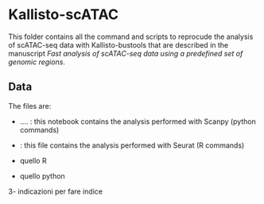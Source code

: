 # Kallisto-scATAC

This folder contains all the command and scripts to reprocude the analysis of scATAC-seq data with Kallisto-bustools that are described in the manuscript *Fast analysis of scATAC-seq data using a predefined set of genomic regions*.

## Data

The files are:

* .... : this notebook contains the analysis performed with Scanpy (python commands)

* : this file contains the analysis performed with Seurat (R commands)

* quello R

* quello python
 
3- indicazioni per fare indice
